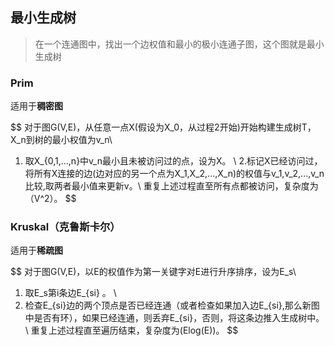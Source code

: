 ## 最小生成树

> 在一个连通图中，找出一个边权值和最小的极小连通子图，这个图就是最小生成树

### Prim

适用于**稠密图**



$$
对于图G(V,E)，从任意一点X(假设为X_0，从过程2开始)开始构建生成树T，X_n到树的最小权值为v_n\\

1. 取X_{0,1,...,n}中v_n最小且未被访问过的点，设为X。 
\\
2.标记X已经访问过，将所有X连接的边(边对应的另一个点为X_1,X_2,...,X_n)的权值与v_1,v_2,...,v_n比较,取两者最小值来更新v。\\
重复上述过程直至所有点都被访问，复杂度为（V^2）。
$$




### Kruskal（克鲁斯卡尔）

适用于**稀疏图**

$$
对于图G(V,E)，以E的权值作为第一关键字对E进行升序排序，设为E_s\\
1. 取E_s第i条边E_{si} 。
\\
2. 检查E_{si}边的两个顶点是否已经连通（或者检查如果加入边E_{si},那么新图中是否有环），如果已经连通，则丢弃E_{si}，否则，将这条边推入生成树中。
\\
重复上述过程直至遍历结束，复杂度为(Elog(E))。
$$


